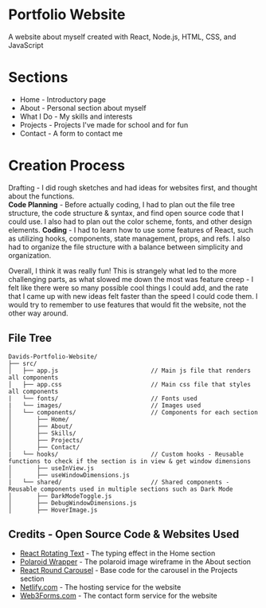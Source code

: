# Portfolio Website
A website about myself created with React, Node.js, HTML, CSS, and JavaScript

# Sections
* Home - Introductory page
* About - Personal section about myself
* What I Do - My skills and interests
* Projects - Projects I've made for school and for fun
* Contact - A form to contact me

# Creation Process
Drafting - I did rough sketches and had ideas for websites first, and thought about the functions.  
**Code Planning** - Before actually coding, I had to plan out the file tree structure, the code structure & syntax, and find open source code that I could use. I also had to plan out the color scheme, fonts, and other design elements. 
**Coding** - I had to learn how to use some features of React, such as utilizing hooks, components, state management, props, and refs. I also had to organize the file structure with a balance between simplicity and organization.

Overall, I think it was really fun! This is strangely what led to the more challenging parts, as what slowed me down the most was feature creep - I felt like there were so many possible cool things I could add, and the rate that I came up with new ideas felt faster than the speed I could code them. I would try to remember to use features that would fit the website, not the other way around. 

 ## File Tree
```
Davids-Portfolio-Website/
├── src/
│   ├── app.js                          // Main js file that renders all components 
│   ├── app.css                         // Main css file that styles all components
|   └── fonts/                          // Fonts used
|   └── images/                         // Images used
│   └── components/                     // Components for each section
│       ├── Home/
│       ├── About/
│       ├── Skills/
│       ├── Projects/
│       ├── Contact/
|   └── hooks/                          // Custom hooks - Reusable functions to check if the section is in view & get window dimensions
│       ├── useInView.js
│       ├── useWindowDimensions.js
|   └── shared/                         // Shared components - Reusable components used in multiple sections such as Dark Mode
│       ├── DarkModeToggle.js
│       ├── DebugWindowDimensions.js
│       ├── HoverImage.js

```

## Credits - Open Source Code & Websites Used
- [React Rotating Text](https://www.npmjs.com/package/react-rotating-text?activeTab=readme) - The typing effect in the Home section
- [Polaroid Wrapper](https://codepen.io/havardob/pen/jOwrXaJ ) - The polaroid image wireframe in the About section
- [React Round Carousel](https://github.com/scriptex/react-round-carousel) - Base code for the carousel in the Projects section
- [Netlify.com](https://www.netlify.com/) - The hosting service for the website
- [Web3Forms.com](https://web3forms.com/) - The contact form service for the website

